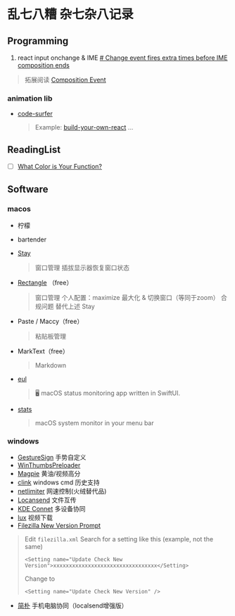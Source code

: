 # 乱七八糟 杂七杂八记录

## Programming
1. react input onchange & IME
  [# Change event fires extra times before IME composition ends](https://github.com/facebook/react/issues/3926#issuecomment-104373897)
  
  > 拓展阅读 [Composition Event](https://developer.mozilla.org/en-US/docs/Web/API/Element/compositionstart_event)

### animation lib

- [code-surfer](https://github.com/pomber/code-surfer)
  
  > Example: [build-your-own-react](https://pomb.us/build-your-own-react/)
...


## ReadingList

- [ ] [What Color is Your Function?](https://journal.stuffwithstuff.com/2015/02/01/what-color-is-your-function/)


## Software

### macos

- 柠檬
  
- bartender
  
- [Stay](https://cordlessdog.com/stay/)
  
  > 窗口管理 插拔显示器恢复窗口状态
  
- [Rectangle](https://rectangleapp.com/) （free）
  > 窗口管理 
  个人配置：maximize 最大化 & 切换窗口（等同于zoom）
  合规问题 替代上述 Stay
  
- Paste / Maccy（free）
  
  > 粘贴板管理
  
- MarkText（free）
  
  > Markdown

- [eul](https://github.com/gao-sun/eul)
  > 🖥️ macOS status monitoring app written in SwiftUI.

- [stats](https://github.com/exelban/stats)
  > macOS system monitor in your menu bar
  
### windows
- [GestureSign](https://github.com/TransposonY/GestureSign) 手势自定义
- [WinThumbsPreloader](https://github.com/bruhov/WinThumbsPreloader)
- [Magpie](https://github.com/Blinue/Magpie) 黄油/视频高分
- [clink](https://github.com/chrisant996/clink) windows cmd 历史支持
- [netlimiter](https://www.aliyundrive.com/s/6dZzLyUkRtV) 网速控制(火绒替代品)
- [Locansend](https://localsend.org/) 文件互传
- [KDE Connet](https://kdeconnect.kde.org/download.html) 多设备协同
- [lux](https://github.com/iawia002/lux) 视频下载
- [Filezilla New Version Prompt](https://forum.filezilla-project.org/viewtopic.php?t=37001)
> Edit `filezilla.xml`
> Search for a setting like this (example, not the same)
>
> ```<Setting name="Update Check New Version">xxxxxxxxxxxxxxxxxxxxxxxxxxxxxxxxx</Setting>```
>
> Change to
> 
> ```<Setting name="Update Check New Version" />```
>

- [简朴](https://github.com/ismartcoding/plain-app/tree/main) 手机电脑协同（localsend增强版）
